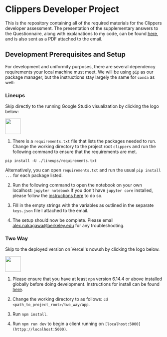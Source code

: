 # Clippers Developer Project

This is the repository containing all of the required materials for the Clippers developer assessment. The presentation of the supplementary answers to the Questionnaire, along with explanations to my code, can be found [here](https://docs.google.com/presentation/d/1bqit9C1NRHd7KAHez_m0dDFxFSbZEz5v2wAxjc2xvhc/edit?usp=sharing), and is also sent as a PDF attached to the email.

## Development Prerequisites and Setup

For development and uniformity purposes, there are several dependency requirements your local machine must meet. We will be using `pip` as our package manager, but the instructions stay largely the same for `conda` as well: 

### Lineups

Skip directly to the running Google Studio visualization by clicking the logo below:

<a href="https://datastudio.google.com/u/0/reporting/1l6Gf4Qei58CDM-9BY2KXl7Jshmr0jLQ1/page/jPKSB">
  <img src="https://www.oogstonline.com/upload/logo/Google/lockup_ic_DataStudio_horiz_544px_clr%20VIERKANT.png" style="width:50px;"/>
</a>

1. There is a `requirements.txt` file that lists the packages needed to run. Change the working directory to the project root `clippers` and run the following command to ensure that the requirements are met.
```{bash}
pip install -U ./lineups/requirements.txt
```
Alternatively, you can open `requirements.txt` and run the usual `pip install ...` for each package listed.

2. Run the following command to open the notebook on your own localhost: `jupyter notebook` If you don't have `jupyter core` installed, please follow the [instructions here](https://jupyter.org/install) to do so.

3. Fill in the empty strings with the variables as outlined in the separate `keys.json` file I attached to the email.

4. The setup should now be complete. Please email [alex.nakagawa@berkeley.edu](sendto:alex.nakagawa@berkeley.edu) for any troubleshooting.

### Two Way

Skip to the deployed version on Vercel's now.sh by clicking the logo below.

<a href="https://clippers-two-way.now.sh/">
  <img src="https://www.underconsideration.com/brandnew/archives/vercel_logo_before_after.png" style="width:50px;"/>
</a>

1. Please ensure that you have at least `npm` version 6.14.4 or above installed globally before doing development. Instructions for install can be found [here](https://nodejs.org/en/download/).

2. Change the working directory to as follows: `cd <path_to_project_root>/two_way/app`.

3. Run `npm install`.

4. Run `npm run dev` to begin a client running on `[localhost:5000](httpp://localhost:5000)`.
